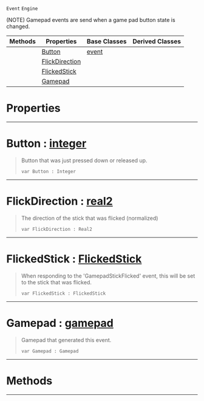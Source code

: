  `Event` `Engine`



(NOTE) Gamepad events are send when a game pad button state is changed.

|Methods|Properties|Base Classes|Derived Classes|
|---|---|---|---|
| |[ Button](https://github.com/PlasmaEngine/PlasmaDocs/tree/master/docs/C%2B%2B/code_reference/class_reference/gamepadevent.markdown#button-plasma-engine-docum)|[event](https://github.com/PlasmaEngine/PlasmaDocs/tree/master/docs/C%2B%2B/code_reference/class_reference/event.markdown)| |
| |[ FlickDirection](https://github.com/PlasmaEngine/PlasmaDocs/tree/master/docs/C%2B%2B/code_reference/class_reference/gamepadevent.markdown#flickdirection-plasma-engi)| | |
| |[ FlickedStick](https://github.com/PlasmaEngine/PlasmaDocs/tree/master/docs/C%2B%2B/code_reference/class_reference/gamepadevent.markdown#flickedstick-plasma-engine)| | |
| |[ Gamepad](https://github.com/PlasmaEngine/PlasmaDocs/tree/master/docs/C%2B%2B/code_reference/class_reference/gamepadevent.markdown#gamepad-plasma-engine-docu)| | |


 #  Properties


---  
 #  Button : [integer](https://github.com/PlasmaEngine/PlasmaDocs/tree/master/docs/C%2B%2B/code_reference/lightning_base_types/integer.markdown)

> Button that was just pressed down or released up.
> ``` lang=cpp, name=Lightning
> var Button : Integer


---  
 #  FlickDirection : [real2](https://github.com/PlasmaEngine/PlasmaDocs/tree/master/docs/C%2B%2B/code_reference/lightning_base_types/real2.markdown)

> The direction of the stick that was flicked (normalized)
> ``` lang=cpp, name=Lightning
> var FlickDirection : Real2


---  
 #  FlickedStick : [FlickedStick](https://github.com/PlasmaEngine/PlasmaDocs/tree/master/docs/C%2B%2B/code_reference/enum_reference.markdown#flickedstick)

> When responding to the 'GamepadStickFlicked' event, this will be set to the stick that was flicked.
> ``` lang=cpp, name=Lightning
> var FlickedStick : FlickedStick


---  
 #  Gamepad : [gamepad](https://github.com/PlasmaEngine/PlasmaDocs/tree/master/docs/C%2B%2B/code_reference/class_reference/gamepad.markdown)

> Gamepad that generated this event.
> ``` lang=cpp, name=Lightning
> var Gamepad : Gamepad


---  
 #  Methods


---  
 

 